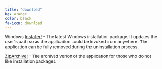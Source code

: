 ```yaml
---
title: "download"
bg: orange
color: black
fa-icon: download
---
```


Windows [Installer!](https://github.com/WojciechRynczuk/vcdMaker/releases/download/v1.0.1/vcdMakerInstaller.msi) - The latest Windows installation package. It updates the user's path so as the application could be invoked from anywhere. The application can be fully removed during the uninstallation process.

[ZipArchive!](https://github.com/WojciechRynczuk/vcdMaker/releases/download/v1.0.1/vcdMaker.zip) - The archived verion of the application for those who do not like installation packages.
